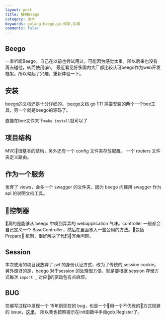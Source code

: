 ```yaml
---
layout: post
title: 接触Beego
category: 技术
keywords: golang,beego,go,框架,后端
comments: false
---
```


## Beego
一直听闻Beego，自己在以前也尝试用过，可能因为感觉太重，所以后来也没有再去碰他，转而使用gin。
最近看见好多国内大厂都比较认可beego作为web开发框架，所以勾起了兴趣，重新体验一下。

## 安装
beego的文档还是十分详细的。
[beego文档](https://beego.me/docs/install/bee.md)
go 1.11 
需要安装的两个一个bee工具，另一个就是beego的源码了。

直接在bee文件夹下`make install`就可以了

## 项目结构
MVC很基本的结构，另外还有一个 config 文件夹存放配置。
一个 routers 文件夹定义路由。


## 作为一个服务
舍弃了 views，会多一个 swagger 的文件夹，因为 beego 内建用 swagger 作为 api 的说明文档工具。

## 控制器
真的是能够从 beego 中嗅到弄弄的 webapplication 气味。controller 一般都会自己定义一个 BaseController，然后在里面塞入一些公用的方法。包括 Prepare 机制，很好解决了代码冗余问题。

## Session
本次使用的项目我放弃了 jwt 的身份认证方式，改为了传统的 session cookie。另外惊讶的是，beego 对于session 的处理很方便。就是要根据 session 存储方式每次 `import _` 对应的驱动包有点麻烦。

## BUG
在编写过程中发现一个 15年到现在的 bug，也是一个用一个不优雅的方式规避的 issue，[这里](https://github.com/astaxie/beego/issues/1110)。
所以我也按照提示在init函数中手动gob.Register了。